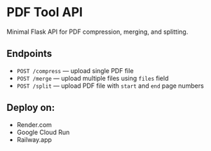# PDF Tool API

Minimal Flask API for PDF compression, merging, and splitting.

## Endpoints

- `POST /compress` — upload single PDF file
- `POST /merge` — upload multiple files using `files` field
- `POST /split` — upload PDF file with `start` and `end` page numbers

## Deploy on:
- Render.com
- Google Cloud Run
- Railway.app
